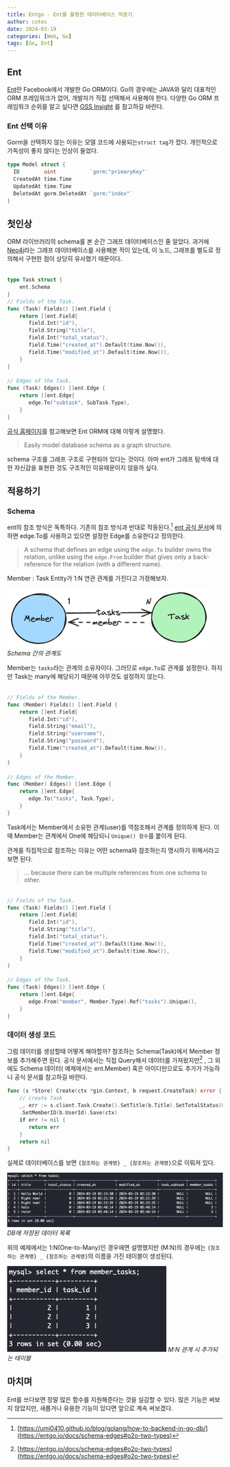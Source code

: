 ```yaml
---
title: Entgo - Ent를 활용한 데이터베이스 적용기 
author: cotes
date: 2024-03-19
categories: [Web, Go]
tags: [Go, Ent]
---
```


## Ent
[Ent](https://entgo.io/docs/getting-started/)란 Facebook에서 개발한 Go ORM이다. 
Go의 경우에는 JAVA와 달리 대표적인 ORM 프레임워크가 없어, 개발자가 직접 선택해서 사용해야 한다. 다양한 Go ORM 프레임워크 순위를 알고 싶다면 [OSS Insight](https://ossinsight.io/collections/golang-orm/) 를 참고하길 바란다.

### Ent 선택 이유 
Gorm을 선택하지 않는 이유는 모델 코드에 사용되는`struct tag`가 컸다. 개인적으로 가독성이 좋지 않다는 인상이 들었다. 
```go
type Model struct {  
  ID        uint           `gorm:"primaryKey"`  
  CreatedAt time.Time  
  UpdatedAt time.Time  
  DeletedAt gorm.DeletedAt `gorm:"index"`  
}
```

## 첫인상 
ORM 라이브러리의 schema를 본 순간 그래프 데이터베이스인 줄 알았다. 과거에 [Neo4j](https://neo4j.com/docs/getting-started/)라는 그래프 데이터베이스를 사용해본 적이 있는데, 이 노드, 그래프를 별도로 정의해서 구현한 점이 상당히 유사했기 때문이다. 
```go

type Task struct {  
    ent.Schema  
}  
// Fields of the Task.  
func (Task) Fields() []ent.Field {  
    return []ent.Field{  
       field.Int("id"),  
       field.String("title"),  
       field.Int("total_status"),  
       field.Time("created_at").Default(time.Now()),  
       field.Time("modified_at").Default(time.Now()),  
    }  
}  
  
// Edges of the Task.  
func (Task) Edges() []ent.Edge {  
    return []ent.Edge{  
       edge.To("subtask", SubTask.Type),  
    }  
}
```

[공식 홈페이지](https://entgo.io/docs/getting-started/)를 참고해보면 Ent ORM에 대해 이렇게 설명했다. 
> Easily model database schema as a graph structure.

schema 구조를 그래프 구조로 구현되어 있다는 것이다. 아마 ent가 그래프 탐색에 대한 자신감을 표현한 것도 구조적인 이유때문이지 않을까 싶다. 

## 적용하기 
### Schema
ent의 참조 방식은 독특하다. 기존의 참조 방식과 반대로 작동된다.[^1] 
[ent 공식 문서](https://entgo.io/docs/schema-edges#quick-summary)에 의하면 edge.To를 사용하고 있으면 설정한 Edge를 소유한다고 정의한다.

> A schema that defines an edge using the `edge.To` builder owns the relation, unlike using the `edge.From` builder that gives only a back-reference for the relation (with a different name).

Member : Task Entity가 1:N 연관 관계를 가진다고 가정해보자.

![img1.jpg](/assets/img/post/2024-03-19/img1.png)
_Schema 간의 관계도_

Member는 `tasks`라는 관계의 소유자이다. 그러므로 `edge.To`로 관계를 설정한다. 하지만 Task는 many에 해당되기 때문에 아무것도 설정하지 않는다. 
```go
  
// Fields of the Member.  
func (Member) Fields() []ent.Field {  
    return []ent.Field{  
       field.Int("id"),  
       field.String("email"),  
       field.String("username"),  
       field.String("password"),  
       field.Time("created_at").Default(time.Now()),  
    }  
}  
  
// Edges of the Member.  
func (Member) Edges() []ent.Edge {  
    return []ent.Edge{  
       edge.To("tasks", Task.Type),  
    }  
}
```

Task에서는 Member에서 소유한 관계(user)를 역참조해서 관계를 정의하게 된다. 이때  Member는 관계에서 One에 해당되니 `Unique() 함수`를 붙이게 된다. 

관계를 직접적으로 참조하는 이유는 어떤 schema와 참조하는지 명시하기 위해서라고 보면 된다. 
> ... because there can be multiple references from one schema to other.

```go
  
// Fields of the Task.  
func (Task) Fields() []ent.Field {  
    return []ent.Field{  
       field.Int("id"),  
       field.String("title"),  
       field.Int("total_status"),  
       field.Time("created_at").Default(time.Now()),  
       field.Time("modified_at").Default(time.Now()),  
    }  
}  
  
// Edges of the Task.  
func (Task) Edges() []ent.Edge {  
    return []ent.Edge{  
       edge.From("member", Member.Type).Ref("tasks").Unique(),  
    }  
}
```


### 데이터 생성 코드 
그럼 데이터를 생성할때 어떻게 해야할까? 참조하는 Schema(Task)에서 Member 정보를 추가해주면 된다. 
공식 문서에서는 직접 Query해서 데이터를 가져왔지만[^2] , 그 외에도 Schema 데이터( 예제에서는 ent.Member) 혹은 아이디만으로도 추가가 가능하니 공식 문서를 참고하길 바란다. 
```go
func (s *Store) Create(ctx *gin.Context, b request.CreateTask) error {  
    // create Task  
    _, err := s.client.Task.Create().SetTitle(b.Title).SetTotalStatus(0)
    .SetMemberID(b.UserId).Save(ctx)  
    if err != nil {  
       return err  
    }  
    return nil  
}
```

실제로 데이터베이스를 보면 `{참조하는 관계명} _ {참조하는 관계명}`으로 이뤄져 있다.

![img2.jpg](/assets/img/post/2024-03-19/img2.png)
_DB에 저장된 데이터 목록_

위의 예제에서는 1:N(One-to-Many)인 경우에면 설명했지만 (M:N)의 경우에는 `{참조하는 관계명} _ {참조하는 관계명}`의 이름을 가진 테이블이 생성된다. 

![img3.jpg](/assets/img/post/2024-03-19/img3.png)
_M:N 관계 시 추가되는 테이블_

## 마치며
Ent를 쓰다보면 정말 많은 함수를 지원해준다는 것을 실감할 수 있다. 많은 기능은 써보지 않았지만, 새롭거나 유용한 기능이 있다면 앞으로 계속 써보겠다. 


[^1]:[https://umi0410.github.io/blog/golang/how-to-backend-in-go-db/](https://entgo.io/docs/schema-edges#o2o-two-types)
[^2]:[https://entgo.io/docs/schema-edges#o2o-two-types](https://entgo.io/docs/schema-edges#o2o-two-types)

